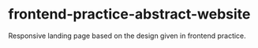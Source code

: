 # frontend-practice-abstract-website
Responsive landing page based on the design given in frontend practice.
